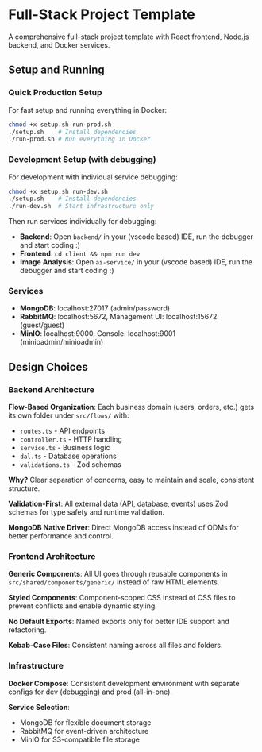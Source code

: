 # Full-Stack Project Template

A comprehensive full-stack project template with React frontend, Node.js backend, and Docker services.

## Setup and Running

### Quick Production Setup
For fast setup and running everything in Docker:
```bash
chmod +x setup.sh run-prod.sh
./setup.sh    # Install dependencies
./run-prod.sh # Run everything in Docker
```

### Development Setup (with debugging)
For development with individual service debugging:
```bash
chmod +x setup.sh run-dev.sh
./setup.sh    # Install dependencies
./run-dev.sh  # Start infrastructure only
```

Then run services individually for debugging:
- **Backend**: Open `backend/` in your (vscode based) IDE, run the debugger and start coding :)
- **Frontend**: `cd client && npm run dev`
- **Image Analysis**: Open `ai-service/` in your (vscode based) IDE, run the debugger and start coding :)

### Services
- **MongoDB**: localhost:27017 (admin/password)
- **RabbitMQ**: localhost:5672, Management UI: localhost:15672 (guest/guest)
- **MinIO**: localhost:9000, Console: localhost:9001 (minioadmin/minioadmin)

## Design Choices

### Backend Architecture
**Flow-Based Organization**: Each business domain (users, orders, etc.) gets its own folder under `src/flows/` with:
- `routes.ts` - API endpoints
- `controller.ts` - HTTP handling
- `service.ts` - Business logic
- `dal.ts` - Database operations
- `validations.ts` - Zod schemas

**Why?** Clear separation of concerns, easy to maintain and scale, consistent structure.

**Validation-First**: All external data (API, database, events) uses Zod schemas for type safety and runtime validation.

**MongoDB Native Driver**: Direct MongoDB access instead of ODMs for better performance and control.

### Frontend Architecture
**Generic Components**: All UI goes through reusable components in `src/shared/components/generic/` instead of raw HTML elements.

**Styled Components**: Component-scoped CSS instead of CSS files to prevent conflicts and enable dynamic styling.

**No Default Exports**: Named exports only for better IDE support and refactoring.

**Kebab-Case Files**: Consistent naming across all files and folders.

### Infrastructure
**Docker Compose**: Consistent development environment with separate configs for dev (debugging) and prod (all-in-one).

**Service Selection**:
- MongoDB for flexible document storage
- RabbitMQ for event-driven architecture
- MinIO for S3-compatible file storage 